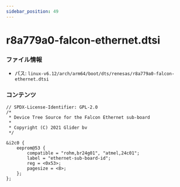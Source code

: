 ```yaml
---
sidebar_position: 49
---
```

# r8a779a0-falcon-ethernet.dtsi

### ファイル情報

- パス: `linux-v6.12/arch/arm64/boot/dts/renesas/r8a779a0-falcon-ethernet.dtsi`

### コンテンツ

```dtsi
// SPDX-License-Identifier: GPL-2.0
/*
 * Device Tree Source for the Falcon Ethernet sub-board
 *
 * Copyright (C) 2021 Glider bv
 */

&i2c0 {
	eeprom@53 {
		compatible = "rohm,br24g01", "atmel,24c01";
		label = "ethernet-sub-board-id";
		reg = <0x53>;
		pagesize = <8>;
	};
};

```
